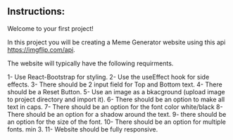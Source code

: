 ## Instructions:

Welcome to your first project!

In this project you will be creating a Meme Generator website using this api https://imgflip.com/api.

The website will typically have the following requirments.

1- Use React-Bootstrap for styling.
2- Use the useEffect hook for side effects.
3- There should be 2 input field for Top and Bottom text.
4- There should be a Reset Button.
5- Use an image as a bkacground (upload image to project directory and import it).
6- There should be an option to make all text in caps.
7- There should be an option for the font color white/black
8- There should be an option for a shadow around the text.
9- there should be an option for the size of the font.
10- There should be an option for multiple fonts. min 3.
11- Website should be fully responsive.
